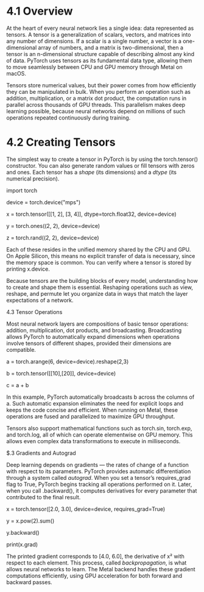 # 4.1 Overview 

At the heart of every neural network lies a single idea: data represented as tensors. A tensor is a generalization of scalars, vectors, and matrices into any number of dimensions. If a scalar is a single number, a vector is a one-dimensional array of numbers, and a matrix is two-dimensional, then a tensor is an n-dimensional structure capable of describing almost any kind of data. PyTorch uses tensors as its fundamental data type, allowing them to move seamlessly between CPU and GPU memory through Metal on macOS.

Tensors store numerical values, but their power comes from how efficiently they can be manipulated in bulk. When you perform an operation such as addition, multiplication, or a matrix dot product, the computation runs in parallel across thousands of GPU threads. This parallelism makes deep learning possible, because neural networks depend on millions of such operations repeated continuously during training.

  

# 4.2 Creating Tensors

The simplest way to create a tensor in PyTorch is by using the torch.tensor() constructor. You can also generate random values or fill tensors with zeros and ones. Each tensor has a _shape_ (its dimensions) and a _dtype_ (its numerical precision).

  

import torch

device = torch.device("mps")

x = torch.tensor([[1, 2], [3, 4]], dtype=torch.float32, device=device)

y = torch.ones((2, 2), device=device)

z = torch.rand((2, 2), device=device)

  

Each of these resides in the unified memory shared by the CPU and GPU. On Apple Silicon, this means no explicit transfer of data is necessary, since the memory space is common. You can verify where a tensor is stored by printing x.device.

Because tensors are the building blocks of every model, understanding how to create and shape them is essential. Reshaping operations such as view, reshape, and permute let you organize data in ways that match the layer expectations of a network.

4.3 Tensor Operations

Most neural network layers are compositions of basic tensor operations: addition, multiplication, dot products, and broadcasting. Broadcasting allows PyTorch to automatically expand dimensions when operations involve tensors of different shapes, provided their dimensions are compatible.

  

a = torch.arange(6, device=device).reshape(2,3)

b = torch.tensor([[10],[20]], device=device)

c = a + b

  

In this example, PyTorch automatically broadcasts b across the columns of a. Such automatic expansion eliminates the need for explicit loops and keeps the code concise and efficient. When running on Metal, these operations are fused and parallelized to maximize GPU throughput.

Tensors also support mathematical functions such as torch.sin, torch.exp, and torch.log, all of which can operate elementwise on GPU memory. This allows even complex data transformations to execute in milliseconds.

$.3 Gradients and Autograd

Deep learning depends on gradients — the rates of change of a function with respect to its parameters. PyTorch provides automatic differentiation through a system called _autograd_. When you set a tensor’s requires_grad flag to True, PyTorch begins tracking all operations performed on it. Later, when you call .backward(), it computes derivatives for every parameter that contributed to the final result.

  

x = torch.tensor([2.0, 3.0], device=device, requires_grad=True)

y = x.pow(2).sum()

y.backward()

print(x.grad)

  

The printed gradient corresponds to [4.0, 6.0], the derivative of x² with respect to each element. This process, called _backpropagation_, is what allows neural networks to learn. The Metal backend handles these gradient computations efficiently, using GPU acceleration for both forward and backward passes.
